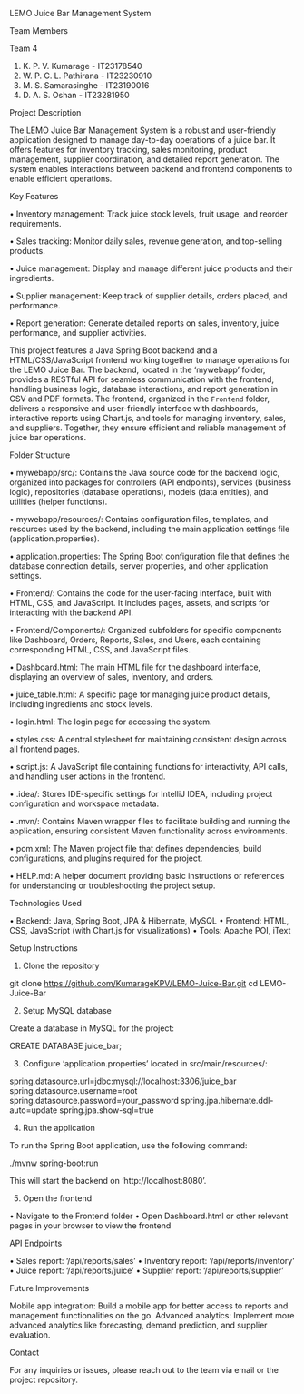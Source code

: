 LEMO Juice Bar Management System

Team Members

Team 4
1. K. P. V. Kumarage - IT23178540  
2. W. P. C. L. Pathirana - IT23230910  
3. M. S. Samarasinghe - IT23190016  
4. D. A. S. Oshan - IT23281950

Project Description

The LEMO Juice Bar Management System is a robust and user-friendly application designed to manage day-to-day operations of a juice bar. It offers features for inventory tracking, sales monitoring, product management, supplier coordination, and detailed report generation. The system enables interactions between backend and frontend components to enable efficient operations.

Key Features

•	Inventory management: Track juice stock levels, fruit usage, and reorder requirements.

•	Sales tracking: Monitor daily sales, revenue generation, and top-selling products.

•	Juice management: Display and manage different juice products and their ingredients.

•	Supplier management: Keep track of supplier details, orders placed, and performance.

•	Report generation: Generate detailed reports on sales, inventory, juice performance, and supplier activities.

This project features a Java Spring Boot backend and a HTML/CSS/JavaScript frontend working together to manage operations for the LEMO Juice Bar. The backend, located in the ‘mywebapp’ folder, provides a RESTful API for seamless communication with the frontend, handling business logic, database interactions, and report generation in CSV and PDF formats. The frontend, organized in the `Frontend` folder, delivers a responsive and user-friendly interface with dashboards, interactive reports using Chart.js, and tools for managing inventory, sales, and suppliers. Together, they ensure efficient and reliable management of juice bar operations.

Folder Structure

•	mywebapp/src/: Contains the Java source code for the backend logic, organized into packages for controllers (API endpoints), services (business logic), repositories (database operations), models (data entities), and utilities (helper functions).

•	mywebapp/resources/: Contains configuration files, templates, and resources used by the backend, including the main application settings file (application.properties).

•	application.properties: The Spring Boot configuration file that defines the database connection details, server properties, and other application settings.

•	Frontend/: Contains the code for the user-facing interface, built with HTML, CSS, and JavaScript. It includes pages, assets, and scripts for interacting with the backend API.

•	Frontend/Components/: Organized subfolders for specific components like Dashboard, Orders, Reports, Sales, and Users, each containing corresponding HTML, CSS, and JavaScript files.

•	Dashboard.html: The main HTML file for the dashboard interface, displaying an overview of sales, inventory, and orders.

•	juice_table.html: A specific page for managing juice product details, including ingredients and stock levels.

•	login.html: The login page for accessing the system.

•	styles.css: A central stylesheet for maintaining consistent design across all frontend pages.

•	script.js: A JavaScript file containing functions for interactivity, API calls, and handling user actions in the frontend.

•	.idea/: Stores IDE-specific settings for IntelliJ IDEA, including project configuration and workspace metadata.

•	.mvn/: Contains Maven wrapper files to facilitate building and running the application, ensuring consistent Maven functionality across environments.

•	pom.xml: The Maven project file that defines dependencies, build configurations, and plugins required for the project.

•	HELP.md: A helper document providing basic instructions or references for understanding or troubleshooting the project setup.

Technologies Used

•	Backend: Java, Spring Boot, JPA & Hibernate, MySQL
•	Frontend: HTML, CSS, JavaScript (with Chart.js for visualizations)
•	Tools: Apache POI, iText

Setup Instructions

1. Clone the repository

git clone https://github.com/KumarageKPV/LEMO-Juice-Bar.git
cd LEMO-Juice-Bar

2. Setup MySQL database

Create a database in MySQL for the project:

CREATE DATABASE juice_bar;

3. Configure ‘application.properties’ located in src/main/resources/:


spring.datasource.url=jdbc:mysql://localhost:3306/juice_bar
spring.datasource.username=root
spring.datasource.password=your_password
spring.jpa.hibernate.ddl-auto=update
spring.jpa.show-sql=true

4. Run the application

To run the Spring Boot application, use the following command:

./mvnw spring-boot:run

This will start the backend on ‘http://localhost:8080’.

5. Open the frontend

•	Navigate to the Frontend folder
•	Open Dashboard.html or other relevant pages in your browser to view the frontend

API Endpoints

•	Sales report: ‘/api/reports/sales’
•	Inventory report: ‘/api/reports/inventory’
•	Juice report: ‘/api/reports/juice’
•	Supplier report: ‘/api/reports/supplier’

Future Improvements

Mobile app integration: Build a mobile app for better access to reports and management functionalities on the go.
Advanced analytics: Implement more advanced analytics like forecasting, demand prediction, and supplier evaluation.

Contact

For any inquiries or issues, please reach out to the team via email or the project repository.
